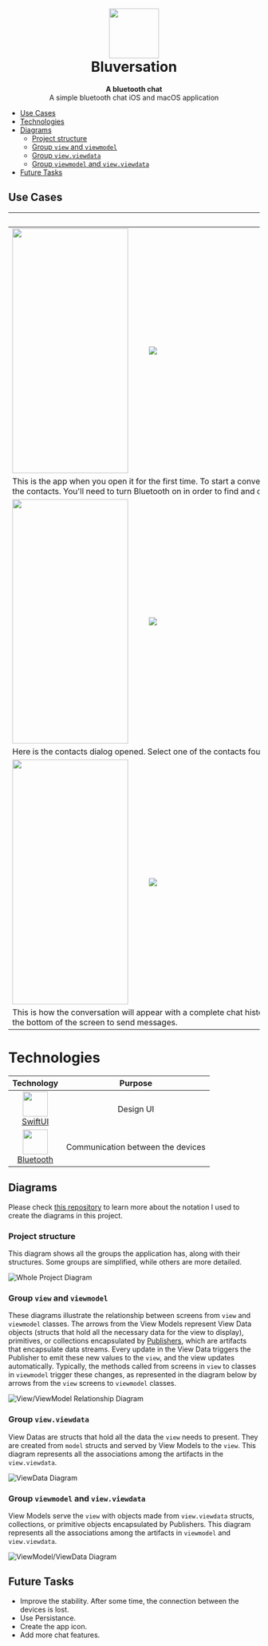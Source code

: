 <h1 align="center">
  <img src="readme-res/ic_launcher.svg" width="100" height="100"><br>
  Bluversation
</h1>

<p align="center">
  <strong>A bluetooth chat</strong><br>
  A simple bluetooth chat iOS and macOS application
</p>

- [Use Cases](#use-cases)
- [Technologies](#technologies)
- [Diagrams](#diagrams)
  - [Project structure](#project-structure)
  - [Group `view` and `viewmodel`](#group-view-and-viewmodel)
  - [Group `view.viewdata`](#group-viewviewdata)
  - [Group `viewmodel` and `view.viewdata`](#group-viewmodel-and-viewviewdata)
- [Future Tasks](#future-tasks)

## Use Cases
<table>
  <thead>
    <tr>
      <th>&nbsp;&nbsp;&nbsp;&nbsp;&nbsp;&nbsp;&nbsp;&nbsp;&nbsp;&nbsp;&nbsp;&nbsp;&nbsp;&nbsp;&nbsp;&nbsp;&nbsp;&nbsp;&nbsp;&nbsp;&nbsp;&nbsp;&nbsp;&nbsp;&nbsp;&nbsp;&nbsp;&nbsp;&nbsp;&nbsp;&nbsp;&nbsp;&nbsp;&nbsp;&nbsp;&nbsp;&nbsp;&nbsp;&nbsp;&nbsp;&nbsp;&nbsp;&nbsp;&nbsp;&nbsp;&nbsp;&nbsp;&nbsp;&nbsp;&nbsp;&nbsp;&nbsp;&nbsp;&nbsp;&nbsp;&nbsp;&nbsp;&nbsp;&nbsp;&nbsp;</th>
      <th>&nbsp;&nbsp;&nbsp;&nbsp;&nbsp;&nbsp;&nbsp;&nbsp;&nbsp;&nbsp;&nbsp;&nbsp;&nbsp;&nbsp;&nbsp;&nbsp;&nbsp;&nbsp;&nbsp;&nbsp;&nbsp;&nbsp;&nbsp;&nbsp;&nbsp;&nbsp;&nbsp;&nbsp;&nbsp;&nbsp;&nbsp;&nbsp;&nbsp;&nbsp;&nbsp;&nbsp;&nbsp;&nbsp;&nbsp;&nbsp;&nbsp;&nbsp;&nbsp;&nbsp;&nbsp;&nbsp;&nbsp;&nbsp;&nbsp;&nbsp;&nbsp;&nbsp;&nbsp;&nbsp;&nbsp;&nbsp;&nbsp;&nbsp;&nbsp;&nbsp;&nbsp;&nbsp;&nbsp;&nbsp;&nbsp;&nbsp;&nbsp;&nbsp;&nbsp;&nbsp;&nbsp;&nbsp;&nbsp;&nbsp;&nbsp;&nbsp;&nbsp;&nbsp;&nbsp;&nbsp;&nbsp;&nbsp;&nbsp;&nbsp;&nbsp;&nbsp;&nbsp;&nbsp;&nbsp;&nbsp;&nbsp;&nbsp;&nbsp;&nbsp;&nbsp;&nbsp;&nbsp;&nbsp;&nbsp;&nbsp;&nbsp;&nbsp;&nbsp;&nbsp;&nbsp;&nbsp;&nbsp;&nbsp;&nbsp;&nbsp;&nbsp;&nbsp;&nbsp;&nbsp;&nbsp;&nbsp;&nbsp;&nbsp;&nbsp;&nbsp;&nbsp;&nbsp;&nbsp;&nbsp;&nbsp;&nbsp;&nbsp;&nbsp;&nbsp;&nbsp;</th>
    </tr>
  </thead>
  <tbody>
    <tr>
      <td>
        <img src="readme-res/screenshots/conversations-screen-empty-ios.png" width="232.05" height="490.8">
      </td>
      <td>
        <img src="readme-res/screenshots/conversations-screen-empty-macos.png">
      </td>
    </tr>
    <tr>
      <td colspan="2">
        This is the app when you open it for the first time. To start a conversation, click on the icon at the top to find the contacts. You'll need to turn Bluetooth on in order to find and chat with other contacts.
      </td>
    </tr>
    <tr>
      <td>
        <img src="readme-res/screenshots/contacts-dialog-ios.png" width="232.05" height="490.8">
      </td>
      <td>
        <img src="readme-res/screenshots/contacts-dialog-macos.png">
      </td>
    </tr>
    <tr>
      <td colspan="2">
        Here is the contacts dialog opened. Select one of the contacts found to start a conversation.
      </td>
    </tr>
    <tr>
      <td>
        <img src="readme-res/screenshots/conversation-screen-ios.png" width="232.05" height="490.8">
      </td>
      <td>
        <img src="readme-res/screenshots/conversation-screen-macos.png">
      </td>
    </tr>
    <tr>
      <td colspan="2">
        This is how the conversation will appear with a complete chat history. Type your message in the text field at the bottom of the screen to send messages.
      </td>
    </tr>
  </tbody>
</table>

# Technologies
|Technology|Purpose|
|:-:|:-:|
|<img src="https://developer.apple.com/assets/elements/icons/swiftui/swiftui-96x96_2x.png" width="50" height="50"><br>[SwiftUI](https://developer.apple.com/xcode/swiftui/)|Design UI|  
|<img src="https://www.bluetooth.com/wp-content/uploads/2019/10/Master-Icon-File_Logo-600x600.png" width="50" height="50"><br>[Bluetooth](https://developer.apple.com/xcode/swiftui/)|Communication between the devices|  

## Diagrams
  Please check <a href="https://github.com/giovanischiar/diagram-notation">this repository</a> to learn more about the notation I used to create the diagrams in this project.

### Project structure
  This diagram shows all the groups the application has, along with their structures. Some groups are simplified, while others are more detailed.

<picture>
  <source media="(prefers-color-scheme: dark)" srcset="./readme-res/diagrams/dark/project-structure-diagram.dark.svg">
  <img alt="Whole Project Diagram" src="./readme-res/diagrams/project-structure-diagram.light.svg">
</picture>

### Group `view` and `viewmodel`
  These diagrams illustrate the relationship between screens from `view` and `viewmodel` classes. The arrows from the View Models represent View Data objects (structs that hold all the necessary data for the view to display), primitives, or collections encapsulated by [Publishers](https://developer.apple.com/documentation/combine/publisher), which are artifacts that encapsulate data streams. Every update in the View Data triggers the Publisher to emit these new values to the `view`, and the view updates automatically. Typically, the methods called from screens in `view` to classes in `viewmodel` trigger these changes, as represented in the diagram below by arrows from the `view` screens to `viewmodel` classes.

<picture>
  <source media="(prefers-color-scheme: dark)" srcset="./readme-res/diagrams/dark/view-view-model-diagram.dark.svg">
  <img alt="View/ViewModel Relationship Diagram" src="./readme-res/diagrams/view-view-model-diagram.light.svg">
</picture>

### Group `view.viewdata`
  View Datas are structs that hold all the data the `view` needs to present. They are created from `model` structs and served by View Models to the `view`. This diagram represents all the associations among the artifacts in the `view.viewdata`.

<picture>
  <source media="(prefers-color-scheme: dark)" srcset="./readme-res/diagrams/dark/viewdata-diagram.dark.svg">
  <img alt="ViewData Diagram" src="./readme-res/diagrams/viewdata-diagram.light.svg">
</picture>

### Group `viewmodel` and `view.viewdata`
  View Models serve the `view` with objects made from `view.viewdata` structs, collections, or primitive objects encapsulated by Publishers. This diagram represents all the associations among the artifacts in `viewmodel` and `view.viewdata`.

<picture>
  <source media="(prefers-color-scheme: dark)" srcset="./readme-res/diagrams/dark/viewmodel-viewdata-diagram.dark.svg">
  <img alt="ViewModel/ViewData Diagram" src="./readme-res/diagrams/viewmodel-viewdata-diagram.light.svg">
</picture>

## Future Tasks
  - Improve the stability. After some time, the connection between the devices is lost.
  - Use Persistance.
  - Create the app icon.
  - Add more chat features.